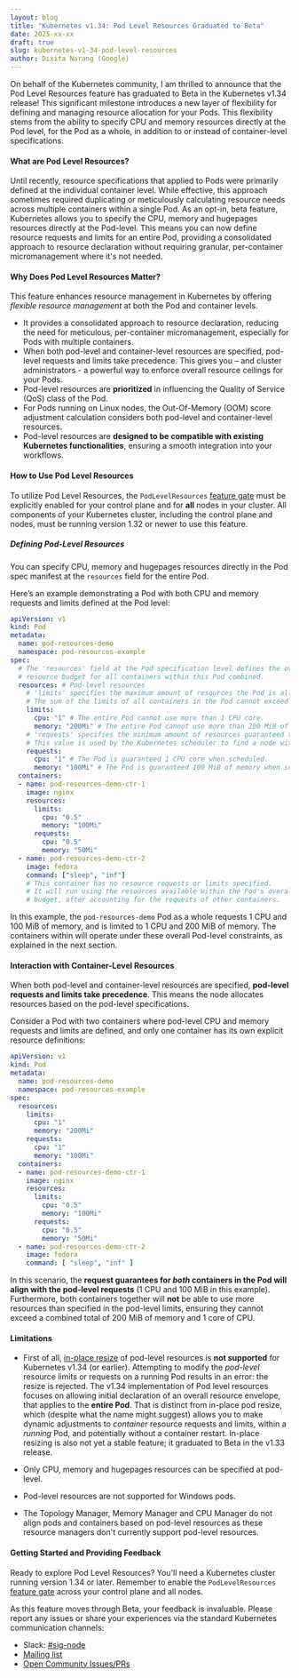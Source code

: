 ```yaml
---
layout: blog
title: "Kubernetes v1.34: Pod Level Resources Graduated to Beta"
date: 2025-xx-xx
draft: true
slug: kubernetes-v1-34-pod-level-resources
author: Dixita Narang (Google)
---
```


On behalf of the Kubernetes community, I am thrilled to announce that the Pod Level Resources feature has graduated to Beta in the Kubernetes v1.34 release! This significant milestone introduces a new layer of flexibility for defining and managing resource allocation for your Pods. This flexibility stems from the ability to specify CPU and memory resources directly at the Pod level, for the Pod as a whole, in addition to or instead of container-level specifications.

#### What are Pod Level Resources?

Until recently, resource specifications that applied to Pods were primarily defined
at the individual container level. While effective, this approach sometimes required
duplicating or meticulously calculating resource needs across multiple containers
within a single Pod. As an opt-in, beta feature, Kubernetes allows you to specify the CPU,
memory and hugepages resources directly at the Pod-level. This means you can now define
resource requests and limits for an entire Pod, providing a consolidated approach to
resource declaration without requiring granular, per-container micromanagement where
it's not needed.


#### Why Does Pod Level Resources Matter?

This feature enhances resource management in Kubernetes by offering *flexible resource management* at both the Pod and container levels.

* It provides a consolidated approach to resource declaration, reducing the need for meticulous, per-container micromanagement, especially for Pods with multiple containers.
* When both pod-level and container-level resources are specified, pod-level requests and limits take precedence. This gives you – and cluster administrators - a powerful way to enforce overall resource ceilings for your Pods.
* Pod-level resources are **prioritized** in influencing the Quality of Service (QoS) class of the Pod.
* For Pods running on Linux nodes, the Out-Of-Memory (OOM) score adjustment calculation considers both pod-level and container-level resources.
* Pod-level resources are **designed to be compatible with existing Kubernetes functionalities**, ensuring a smooth integration into your workflows.


#### How to Use Pod Level Resources

To utilize Pod Level Resources, the `PodLevelResources` [feature gate](/docs/reference/command-line-tools-reference/feature-gates/) must be explicitly enabled for your control plane and for **all** nodes in your cluster. All components of your Kubernetes cluster, including the control plane and nodes, must be running version 1.32 or newer to use this feature.

##### Defining Pod-Level Resources

You can specify CPU, memory and hugepages resources directly in the Pod spec manifest at the `resources` field for the entire Pod.

Here’s an example demonstrating a Pod with both CPU and memory requests and limits
defined at the Pod level:

```yaml
apiVersion: v1
kind: Pod
metadata:
  name: pod-resources-demo
  namespace: pod-resources-example
spec:
  # The 'resources' field at the Pod specification level defines the overall
  # resource budget for all containers within this Pod combined.
  resources: # Pod-level resources
    # 'limits' specifies the maximum amount of resources the Pod is allowed to use.
    # The sum of the limits of all containers in the Pod cannot exceed these values.
    limits:
      cpu: "1" # The entire Pod cannot use more than 1 CPU core.
      memory: "200Mi" # The entire Pod cannot use more than 200 MiB of memory.
    # 'requests' specifies the minimum amount of resources guaranteed to the Pod.
    # This value is used by the Kubernetes scheduler to find a node with enough capacity.
    requests:
      cpu: "1" # The Pod is guaranteed 1 CPU core when scheduled.
      memory: "100Mi" # The Pod is guaranteed 100 MiB of memory when scheduled.
  containers:
  - name: pod-resources-demo-ctr-1
    image: nginx
    resources:
      limits:
        cpu: "0.5"
        memory: "100Mi"
      requests:
        cpu: "0.5"
        memory: "50Mi"
  - name: pod-resources-demo-ctr-2
    image: fedora
    command: ["sleep", "inf"]
    # This container has no resource requests or limits specified.
    # It will run using the resources available within the Pod's overall
    # budget, after accounting for the requests of other containers.
```

In this example, the `pod-resources-demo` Pod as a whole requests 1 CPU and 100 MiB of memory, and is limited to 1 CPU and 200 MiB of memory. The containers within will operate under these overall Pod-level constraints, as explained in the next section.

#### Interaction with Container-Level Resources

When both pod-level and container-level resources are specified, **pod-level requests and limits take precedence**. This means the node allocates resources based on the pod-level specifications.

Consider a Pod with two containers where pod-level CPU and memory requests and
limits are defined, and only one container has its own explicit resource
definitions:

```yaml
apiVersion: v1
kind: Pod
metadata:
  name: pod-resources-demo
  namespace: pod-resources-example
spec:
  resources:
    limits:
      cpu: "1"
      memory: "200Mi"
    requests:
      cpu: "1"
      memory: "100Mi"
  containers:
  - name: pod-resources-demo-ctr-1
    image: nginx
    resources:
      limits:
        cpu: "0.5"
        memory: "100Mi"
      requests:
        cpu: "0.5"
        memory: "50Mi"
  - name: pod-resources-demo-ctr-2
    image: fedora
    command: [ "sleep", "inf" ]
```

In this scenario, the **request guarantees for *both* containers in the Pod will align with the pod-level requests** (1 CPU and 100 MiB in this example). Furthermore, both containers together will **not** be able to use more resources than specified in the pod-level limits, ensuring they cannot exceed a combined total of 200 MiB of memory and 1 core of CPU.

#### Limitations
* First of all, [in-place
  resize](/docs/concepts/workloads/pods/#pod-update-and-replacement) of pod-level
  resources is **not supported** for Kubernetes v1.34 (or earlier). Attempting to
  modify the _pod-level_ resource limits or requests on a running Pod results in an
  error: the resize is rejected. The v1.34 implementation of Pod level resources
  focuses on allowing initial declaration of an overall resource envelope, that
  applies to the **entire Pod**. That is distinct from in-place pod resize, which
  (despite what the name might suggest) allows you
  to make dynamic adjustments to _container_ resource
  requests and limits, within a *running* Pod, 
  and potentially without a container restart. In-place resizing is also not yet a
  stable feature; it graduated to Beta in the v1.33 release.

* Only CPU, memory and hugepages resources can be specified at pod-level.

* Pod-level resources are not supported for Windows pods.

* The Topology Manager, Memory Manager and CPU Manager do not
  align pods and containers based on pod-level resources as these resource managers 
  don't currently support pod-level resources.

#### Getting Started and Providing Feedback

Ready to explore Pod Level Resources? You'll need a Kubernetes cluster running version 1.34 or later. Remember to enable the `PodLevelResources` [feature gate](/docs/reference/command-line-tools-reference/feature-gates/) across your control plane and all nodes.

As this feature moves through Beta, your feedback is invaluable. Please report any issues or share your experiences via the standard Kubernetes communication channels:



* Slack: [#sig-node](https://kubernetes.slack.com/messages/sig-node)
* [Mailing list](https://groups.google.com/forum/#!forum/kubernetes-sig-node)
* [Open Community Issues/PRs](https://github.com/kubernetes/community/labels/sig%2Fnode)